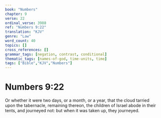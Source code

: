 ```yaml
---
book: "Numbers"
chapter: 9
verse: 22
ordinal_verse: 3988
ref: "Numbers 9:22"
translation: "KJV"
genre: "Law"
word_count: 40
topics: []
cross_references: []
grammar_tags: [negation, contrast, conditional]
thematic_tags: [names-of-god, time-units, time]
tags: ["Bible","KJV","Numbers"]
---
```


# Numbers 9:22

Or whether it were two days, or a month, or a year, that the cloud tarried upon the tabernacle, remaining thereon, the children of Israel abode in their tents, and journeyed not: but when it was taken up, they journeyed.
